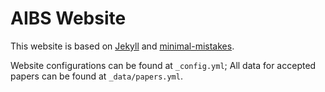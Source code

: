 # AIBS Website

This website is based on [Jekyll](https://jekyllrb.com) and [minimal-mistakes](https://mmistakes.github.io/minimal-mistakes/). 

Website configurations can be found at `_config.yml`; All data for accepted papers can be found at `_data/papers.yml`. 

